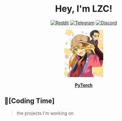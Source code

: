 <!--
**sololzc/sololzc** is a ✨ _special_ ✨ repository because its `README.md` (this file) appears on your GitHub profile.

Here are some ideas to get you started:

- 🔭 I’m currently working on ...
- 🌱 I’m currently learning ...
- 👯 I’m looking to collaborate on ...
- 🤔 I’m looking for help with ...
- 💬 Ask me about ...
- 📫 How to reach me: ...
- 😄 Pronouns: ...
- ⚡ Fun fact: ...
-->

<h1 align="center">
  Hey, I'm LZC!
</h1>

<p align="center">
  <a href="https://reddit.com/user/NTBBloodbath" target="_blank"><img src="https://img.shields.io/badge/Reddit-FF4500?style=for-the-badge&logo=reddit&logoColor=white" alt="Reddit" /></a>
  <a href="https://t.me/NTBBloodbath" target="_blank"><img src="https://img.shields.io/badge/Telegram-2CA5E0?style=for-the-badge&logo=telegram&logoColor=white" alt="Telegram" /></a>
  <a href="https://discord.com/users/387036585033465856" target="_blank"><img src="https://img.shields.io/badge/Discord-7289DA?style=for-the-badge&logo=discord&logoColor=white" alt="Discord" /></a>
</p> 

<div align="center">
    <img height="150" src="./Kousaka kirino.JPG" alt="Kousaka kirino is the cutest girl!" />
</div>

<p align="center">
    <b><a href="https://github.com/pytorch/pytorch">PyTorch</a></b>
    <!-- •<b><a href="lizecheng19@gmail.com">Email</a></b> -->
</p>

## 🌠[Coding Time]
> the projects I'm working on

<!-- ![My stats](https://github-readme-stats.vercel.app/api?username=sololzc&theme=calm&show_icons=true) -->
<!-- ![Top Langs](https://github-readme-stats.vercel.app/api/top-langs/?username=sololzc&theme=calm&langs_count=6) -->

<!-- ![My stats](https://github-readme-stats.vercel.app/api?username=younger-1&theme=calm&show_icons=true) -->
<!-- ![Top Langs](https://github-readme-stats.vercel.app/api/top-langs/?username=younger-1&hide=html,css,Jupyter+Notebook,ruby,javascript&theme=calm&langs_count=6) -->

